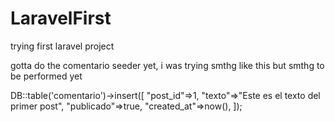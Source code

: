 # LaravelFirst
trying first laravel project


gotta do the comentario seeder yet, i was trying smthg like this but smthg to be performed yet

  DB::table('comentario')->insert([
            "post_id"=>1,
            "texto"=>"Este es el texto del primer post",
            "publicado"=>true,
            "created_at"=>now(),
        ]);